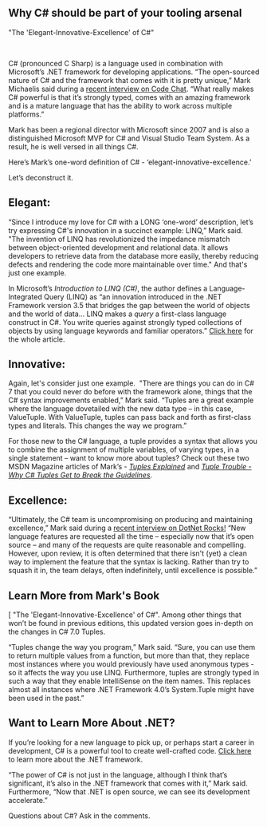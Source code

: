 

## Why C# should be part of your tooling arsenal

 "The 'Elegant-Innovative-Excellence' of C#"

 

C# (pronounced C Sharp) is a language used in combination with Microsoft’s .NET framework for developing applications. “The open-sourced nature of C# and the framework that comes with it is pretty unique,” Mark Michaelis said during a [recent interview on Code Chat](https://channel9.msdn.com/Shows/codechat/067). “What really makes C# powerful is that it’s strongly typed, comes with an amazing framework and is a mature language that has the ability to work across multiple platforms.”

Mark has been a regional director with Microsoft since 2007 and is also a distinguished Microsoft MVP for C# and Visual Studio Team System. As a result, he is well versed in all things C#.

Here’s Mark’s one-word definition of C# - ‘elegant-innovative-excellence.’

Let’s deconstruct it.

## Elegant:

“Since I introduce my love for C# with a LONG ‘one-word’ description, let’s try expressing C#'s innovation in a succinct example: LINQ,” Mark said. "The invention of LINQ has revolutionized the impedance mismatch between object-oriented development and relational data. It allows developers to retrieve data from the database more easily, thereby reducing defects and rendering the code more maintainable over time." And that's just one example.

In Microsoft’s _Introduction to LINQ (C#)_, the author defines a Language-Integrated Query (LINQ) as “an innovation introduced in the .NET Framework version 3.5 that bridges the gap between the world of objects and the world of data… LINQ makes a _query_ a first-class language construct in C#. You write queries against strongly typed collections of objects by using language keywords and familiar operators.” [Click here](https://docs.microsoft.com/en-us/dotnet/csharp/programming-guide/concepts/linq/introduction-to-linq) for the whole article.

## Innovative:

Again, let's consider just one example.  "There are things you can do in C# 7 that you could never do before with the framework alone, things that the C# syntax improvements enabled,” Mark said. “Tuples are a great example where the language dovetailed with the new data type – in this case, ValueTuple. With ValueTuple, tuples can pass back and forth as first-class types and literals. This changes the way we program.”

For those new to the C# language, a tuple provides a syntax that allows you to combine the assignment of multiple variables, of varying types, in a single statement – want to know more about tuples? Check out these two MSDN Magazine articles of Mark’s - [_Tuples Explained_](https://msdn.microsoft.com/en-us/magazine/mt493248.aspx) and [_Tuple Trouble - Why C# Tuples Get to Break the Guidelines_](https://msdn.microsoft.com/en-us/magazine/mt846725).

## Excellence:

“Ultimately, the C# team is uncompromising on producing and maintaining excellence,” Mark said during a [recent interview on DotNet Rocks!](https://www.dotnetrocks.com/?show=1551) “New language features are requested all the time – especially now that it’s open source – and many of the requests are quite reasonable and compelling. However, upon review, it is often determined that there isn't (yet) a clean way to implement the feature that the syntax is lacking. Rather than try to squash it in, the team delays, often indefinitely, until excellence is possible.”

## Learn More from Mark's Book

[ "The 'Elegant-Innovative-Excellence' of C#". Among other things that won’t be found in previous editions, this updated version goes in-depth on the changes in C# 7.0 Tuples.

“Tuples change the way you program,” Mark said. “Sure, you can use them to return multiple values from a function, but more than that, they replace most instances where you would previously have used anonymous types - so it affects the way you use LINQ. Furthermore, tuples are strongly typed in such a way that they enable IntelliSense on the item names. This replaces almost all instances where .NET Framework 4.0’s System.Tuple might have been used in the past.”

## Want to Learn More About .NET?

If you’re looking for a new language to pick up, or perhaps start a career in development, C# is a powerful tool to create well-crafted code. [Click here](https://www.dot.net) to learn more about the .NET framework.

“The power of C# is not just in the language, although I think that’s significant, it’s also in the .NET framework that comes with it,” Mark said. Furthermore, “Now that .NET is open source, we can see its development accelerate.”

Questions about C#? Ask in the comments.
